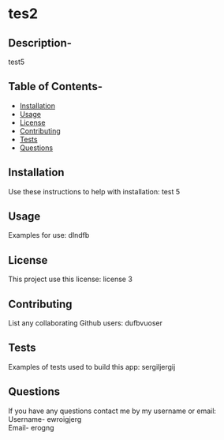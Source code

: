 
  # tes2 

  ## Description-
  test5

  ## Table of Contents-
  - [Installation](#installation)
  - [Usage](#usage)
  - [License](#license)
  - [Contributing](#contributing)
  - [Tests](#tests)
  - [Questions](#questions)

  ## Installation   
  Use these instructions to help with installation:
  test 5

  ## Usage   
  Examples for use:
  dlndfb

  ## License
  This project use this license:
  license 3

  ## Contributing   
  List any collaborating Github users:
  dufbvuoser

  ## Tests  
  Examples of tests used to build this app:
  sergiljergij

  ## Questions   
  If you have any questions contact me by my username or email:   
  Username-
  ewroigjerg   
  Email-
  erogng


